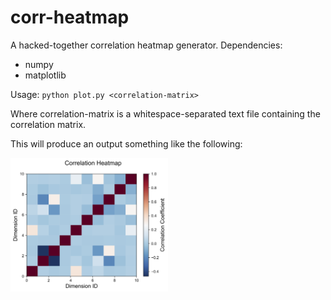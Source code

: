 # corr-heatmap

A hacked-together correlation heatmap generator. Dependencies:

* numpy
* matplotlib

Usage: `python plot.py <correlation-matrix>`

Where correlation-matrix is a whitespace-separated text file containing the correlation matrix.

This will produce an output something like the following:

<img src="correlation_sample.png" width="50%" height="50%" alt="sample heatmap"/>
